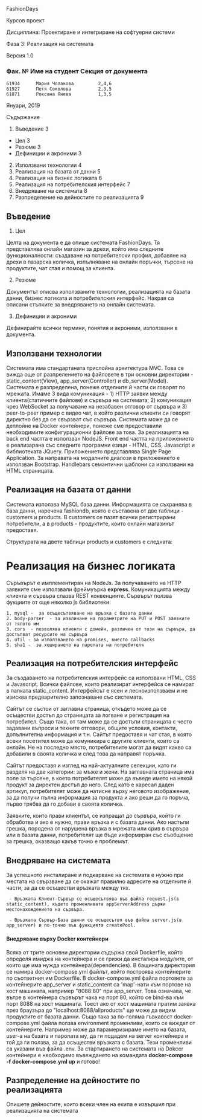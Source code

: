 FashionDays

Курсов проект

Дисциплина: Проектиране и интегриране на софтуерни системи

Фаза 3: Реализация на системата

Версия 1.0

### Фак. №	   Име на студент	  Секция от документа
    61934	   Мария Чолакова	      2,4,6
    61927	   Петя Соколова	      2,3,5
    61871	   Роксана Янева	      1,3,5

Януари, 2019


Съдържание
1. Въведение	3
  * Цел	3
  *	Резюме	3
  *	Дефиниции и акроними	3
2.	Използвани технологии	4
3.	Реализация на базата от данни	5 
4.	Реализация на бизнес логиката	6
5.	Реализация на потребителския интерфейс	7
6.	Внедряване на системата	8
7.	Разпределение на дейностите по реализацията	9




## Въведение
1. Цел

Целта на документа е да опише системата FashionDays. Тя представлява онлайн магазин за дрехи, който има следните функционалности: създаване на потребителски профил, добавяне на дрехи в  пазарска количка, изпълняване на онлайн поръчки, търсене на продуктите, чат стая и помощ за клиента.

2. Резюме

Документът описва използваните технологии, реализацията на базата данни, бизнес логиката и потребителския интерфейс. Накрая са описани стъпките за внедряването на онлайн системата.

3. Дефиниции и акроними

Дефинирайте всички термини, понятия и акроними, използвани в документа.



## Използвани технологии

  Системата има стандартаната трислойна архитектура MVC. Това се вижда още от разпрелението на файловете в три основни директории - static_content(View), app_server(Controller) и db_server(Model). Системата е разпределена, понеже отделните й части си говорят по мрежата. Имаме 3 вида комуникация - 1) HTTP заявки между клиента(статичните файлове) и сървъра на системата; 2) комуникация чрез WebSocket за получаване на незабавен отговор от сървъра и 3) peer-to-peer пример с видео чат, в който различни клиенти си говорят директно без да се свързват със сървъра.
  Системата може да се деплойне на Docker контейнери, понеже сме предоставили необходимите конфигурационни файлове за това. За реализацията на back end частта е използван NodeJS. Front end частта на приложението е реализарана със следните програмни езици - HTML, CSS, Javascript и библиотеката JQuery. Приложението представлява Single Page Application. За направата на модалните диалози в приложението е използван Bootstrap. Handlebars семантични шаблони са използвани на HTML страницата.

## Реализация на базата от данни 

Системата използва MySQL база данни. Информацията се съхранява в база данни, наречена fashiondb, която е съставена от две таблици - customers и products. В customers се пазят всички регистрирани потребители, а в products - продуктите, които онлайн магазинът предоставя. 


Структурата на двете таблици products и customers е следната:



# Реализация на бизнес логиката
Съръвърът е имплементиран на NodeJs. За получаването на HTTP заявките сме използвали фреймуърка **express**. Комуникацията между клиента и сървъра спазва REST конвенциите. Сървърът ползва фукциите от още няколко js библиотеки:

    1. mysql -  за осъщесътвяване на връзка с базата данни
    2. body-parser  - за извличане на параметрите на PUT и POST заявките от тялото им 
    3. cors  - позволява клиенти с домейн, различен от този на сървъра, да достъпват ресурсите на сървъра
    4. util - за използването на promises, вместо callbacks
    5. sha1 -  за хеширането на паролата на потребителя


## Реализация на потребителския интерфейс

За създаването на потребителския интерфейс са използвани HTML, CSS и Javascript. Всички файлове, които реализират интерфейса се намират в папката static_content. Интерфейсът е ясен и лесноизползваем и не изисква предварително запознаване със системата.

Сайтът се състои от заглавна страница, откъдето може да се осъществи достъп до страницата за логване и регистрация на потребител. Също така, от там може да се достъпи страницата с често задавани въпроси и техните отговори, общите условия, контакти, допълнителна информация и т.н. Сайтът предоставя и чат стая, в която всеки посетител може да комуникира с другите клиенти, които са онлайн. Не на последно място, потребителите могат да видят какво са добавили в своята количка и след това да направят поръчка.

Сайтът предоставя и изглед на най-актуалните селекции, като ги разделя на две категории: за мъже и жени. На заглавната страница има поле за търсене, в което потребителят може да въведе името на някой продукт за директен достъп до него. След като е харесал даден артикул, потребителят може да натисне върху неговото изображение, за да получи пълна информация за продукта и ако реши да го поръча, първо трябва да го добави в своята количка.

Заявките, които прави клиентът, се изпращат до сървъра, който ги обработва и ако е нужно, прави връзка и с базата данни. Ако настъпи грешка, породена от нарушена връзка в мрежата или срив в сървъра или в базата данни, потребителят ще бъде информиран със съобщение за грешка, оказващо какъв точно е проблемът.



## Внедряване на системата
За успешното инсталиране и подкарване на системата е нужно при местата на свързване да се окажат правилно адресите на отделните й части, за да се осъществи връзката между тях. 

     - Връзката Клиент-Сървър се осъщесътвява във файла request.js(в static_content), където променливата appServerAddress държи местонахождението на сървъра.
     
     - Връзката Сървър-База данни се осъщесътвя във файла server.js(в app_server) и по-точно във функцията createPool.
   
   #### Внедряване върху Docker контейнери
  
Всяка от трите основни директории съдържа свой Dockerfile, който определя имиджа на контейнера и се грижи да инсталира модулите, от които ще има нужда контейнера(dependencies). В бащината директория се намира docker-compose.yml файлът, който построява контейнерите по съответния им Dockerfile. В docker-compose.yml файла портовете за контейнерите аpp_server и static_content са 'map'-нати към портове на хост машината, например "8088:80" при app_server. Това означава, че вътре в контейнера сървърът чака на порт 80, който се bind-ва към порт 8088 на хост машината. Тоест ако от хост машината пратим заявка през браузъра до "localhost:8088/allproducts" ще може да видим продуктите от базата данни. Също така за по-голяма гъвкавост docker-compose.yml файла ползва environment променливи, които се виждат от контейнерите. Например може да парамеризираме името на базата, user-a на базата и паролата му, да ги подадем на server контейнера и той да ги ползва, за да осъществи връзката с базата. Тези променливи са указани във файла .env. За стартирането на системата на Dokcer контейнери е необходимо въвеждането на командата **docker-compose -f docker-compose.yml up** и готово!


## Разпределение на дейностите по реализацията
Опишете дейностите, които всеки член на екипа е извършил при реализацията на системата

